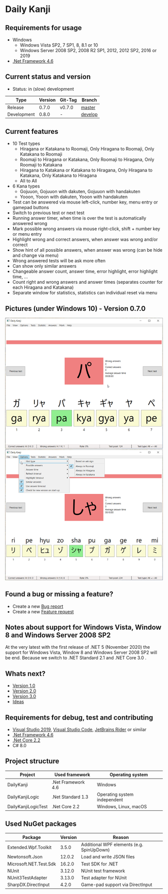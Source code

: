 ﻿# Daily Kanji

## Requirements for usage
* Windows
  * Windows Vista SP2, 7 SP1, 8, 8.1 or 10
  * Windows Server 2008 SP2, 2008 R2 SP1, 2012, 2012 SP2, 2016 or 2019
* [.Net Framework 4.6](https://www.microsoft.com/en-US/download/details.aspx?id=48137)

## Current status and version
* Status: in (slow) development

| Type        | Version  | Git-Tag | Branch                                                               |
| ----------- | -------- | ------- | -------------------------------------------------------------------- |
| Release     | 0.7.0    | v0.7.0  | [master](https://github.com/TobiasSekan/DailyKanji/commits/master)   |
| Development | 0.8.0    | -       | [develop](https://github.com/TobiasSekan/DailyKanji/commits/develop) |

## Current features
* 10 Test types
  * Hiragana or Katakana to Roomaji, Only Hiragana to Roomaji, Only Katakana to Roomaji
  * Roomaji to Hiragana or Katakana, Only Roomaji to Hiragana, Only Roomaji to Katakana
  * Hiragana to Katakana or Katakana to Hiragana, Only Hiragana to Katakana, Only Katakana to Hiragana
  * All to All
* 6 Kana types
  * Gojuuon, Gojuuon with dakuten, Gojuuon with handakuten
  * Yooon, Yooon with dakuten, Yooon with handakuten
* Test can be answered via mouse left-click, number key, menu entry or gamepad buttons
* Switch to previous test or next test
* Running answer timer, when time is over the test is automatically answered wrong
* Mark possible wrong answers via mouse right-click, shift + number key or menu entry
* Highlight wrong and correct answers, when answer was wrong and/or correct
* Show hint of all possible answers, when answer was wrong (can be hide and change via menu)
* Wrong answered tests will be ask more often
* Can show only similar answers
* Changeable answer count, answer time, error highlight, error highlight time, ...
* Count right and wrong answers and answer times (separates counter for each Hiragana and Katakana)
* Separate window for statistics, statistics can individual reset via menu

## Pictures (under Windows 10) - Version 0.7.0
![Daily Kanji 1](Documentation/Pictures/DailyKanji1.png)
![Daily Kanji 2](Documentation/Pictures/DailyKanji2.png)

## Found a bug or missing a feature?
* Create a new [Bug report](https://github.com/TobiasSekan/DailyKanji/issues/new?template=bug_report.md)
* Create a new [Feature request](https://github.com/TobiasSekan/DailyKanji/issues/new?template=feature_request.md)

## Notes about support for Windows Vista, Window 8 and Windows Server 2008 SP2
At the very latest with the first release of .NET 5 (November 2020) the support for Windows Vista,
Window 8 and Windows Server 2008 SP2 will be end. Because we switch to .NET Standard 2.1 and .NET Core 3.0 .

## Whats next?
* [Version 1.0](https://github.com/TobiasSekan/DailyKanji/milestone/1)
* [Version 2.0](https://github.com/TobiasSekan/DailyKanji/milestone/4)
* [Version 3.0](https://github.com/TobiasSekan/DailyKanji/milestone/2)
* [Ideas](https://github.com/TobiasSekan/DailyKanji/milestone/3)

## Requirements for debug, test and contributing
* [Visual Studio 2019](https://visualstudio.microsoft.com/vs/), [Visual Studio Code](https://code.visualstudio.com/), [JetBrains Rider](https://www.jetbrains.com/rider/) or similar
* [.Net Framework 4.6](https://www.microsoft.com/en-US/download/details.aspx?id=48137)
* [.Net Core 2.2](https://dotnet.microsoft.com/download/dotnet-core/2.2)
* C# 8.0

## Project structure
| Project             | Used framework     | Operating system             |
| ------------------- | ------------------ | ---------------------------- |
| DailyKanji          | .Net Framework 4.6 | Windows                      |
| DailyKanjiLogic     | .Net Standard 1.3  | Operating system independent |
| DailyKanjiLogicTest | .Net Core 2.2      | Windows, Linux, macOS        |

## Used NuGet packages
| Package                | Version    | Reason                                     |
| ---------------------- | ---------- | ------------------------------------------ |
| Extended.Wpf.Toolkit   | 3.5.0      | Additional WPF elements (e.g. SpinUpDown)  |
| Newtonsoft.Json        | 12.0.2     | Load and write JSON files                  |
| Microsoft.NET.Test.Sdk | 16.2.0     | Test SDK for .NET                          |
| NUnit                  | 3.12.0     | NUnit test framework                       |
| NUnit3TestAdapter      | 3.13.0     | Test adapter for NUnit                     |
| SharpDX.DirectInput    | 4.2.0      | Game-pad support via DirectInput           |
